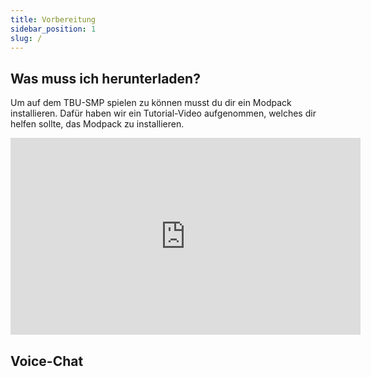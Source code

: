 ```yaml
---
title: Vorbereitung
sidebar_position: 1
slug: /
---
```


## Was muss ich herunterladen?
Um auf dem TBU-SMP spielen zu können musst du dir ein Modpack installieren.
Dafür haben wir ein Tutorial-Video aufgenommen, welches dir helfen sollte, das Modpack zu installieren.

<iframe width="560" height="315" src="https://www.youtube-nocookie.com/embed/dQw4w9WgXcQ" title="YouTube video player" frameborder="0" allow="accelerometer; autoplay; clipboard-write; encrypted-media; gyroscope; picture-in-picture" allowfullscreen></iframe>

## Voice-Chat
